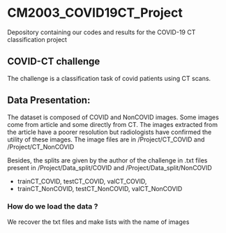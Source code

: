 # CM2003_COVID19CT_Project
Depository containing our codes and results for the COVID-19 CT classification project

## COVID-CT challenge
The challenge is a classification task of covid patients using CT scans. 

## Data Presentation:

The dataset is composed of COVID and NonCOVID images. Some images come from article and some directly from CT. The images extracted from the article have a poorer resolution but radiologists have confirmed the utility of these images. 
The image files are in /Project/CT_COVID and /Project/CT_NonCOVID

Besides, the splits are given by the author of the challenge in .txt files present in /Project/Data_split/COVID and /Project/Data_split/NonCOVID
 - trainCT_COVID, testCT_COVID, valCT_COVID,
 - trainCT_NonCOVID, testCT_NonCOVID, valCT_NonCOVID
 
 ### How do we load the data ?
 
 We recover the txt files and make lists with the name of images

